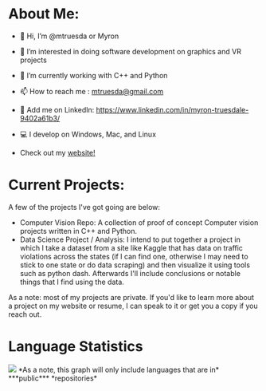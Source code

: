 # About Me:

- 👋 Hi, I’m @mtruesda or Myron
- 👀 I’m interested in doing software development on graphics and VR projects
- 🌱 I’m currently working with C++ and Python
- 📫 How to reach me : mtruesda@gmail.com
- 👔 Add me on LinkedIn: https://www.linkedin.com/in/myron-truesdale-9402a61b3/
- 💻 I develop on Windows, Mac, and Linux

- Check out my [website!](https://mtruesda.github.io "https://mtruesda.github.io")

# Current Projects:
A few of the projects I've got going are below:
- Computer Vision Repo: A collection of proof of concept Computer vision projects written in C++ and Python.
- Data Science Project / Analysis: I intend to put together a project in which I take a dataset from a site like Kaggle that has data on traffic violations across the states (if I can find one, otherwise I may need to stick to one state or do data scraping) and then visualize it using tools such as python dash. Afterwards I'll include conclusions or notable things that I find using the data.

As a note: most of my projects are private. If you'd like to learn more about a project on my website or resume, I can speak to it or get you a copy if you reach out.

# Language Statistics

<picture>
  <img src="https://github-readme-stats-mtruesdas-projects.vercel.app/api/top-langs/?username=mtruesda&count_private=true" />
</picture>
*As a note, this graph will only include languages that are in* ***public*** *repositories*
